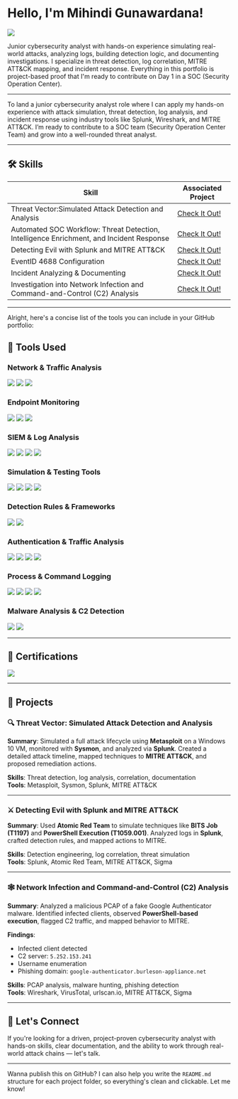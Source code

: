 # Hello, I'm Mihindi Gunawardana!  

<a href="https://www.linkedin.com/in/mihindi-gunawardana-44a0a432b"><img src="https://img.shields.io/badge/-LinkedIn-0072b1?&style=for-the-badge&logo=linkedin&logoColor=white" /></a>

Junior cybersecurity analyst with hands-on experience simulating real-world attacks, analyzing logs, building detection logic, and documenting investigations. I specialize in threat detection, log correlation, MITRE ATT&CK mapping, and incident response. Everything in this portfolio is project-based proof that I'm ready to contribute on Day 1 in a SOC (Security Operation Center).

---

To land a junior cybersecurity analyst role where I can apply my hands-on experience with attack simulation, threat detection, log analysis, and incident response using industry tools like Splunk, Wireshark, and MITRE ATT&CK. I’m ready to contribute to a SOC team (Security Operation Center Team) and grow into a well-rounded threat analyst.

---

## 🛠️ Skills

| Skill                                                        | Associated Project                                                                 |
|--------------------------------------------------------------|-------------------------------------------------------------------------------------|
| Threat Vector:Simulated Attack Detection and Analysis        | <a href="https://github.com/Mihindig/Threat-Vector-Simulated-Attack-Detection-and-Analysis.git">Check It Out!</a> |
| Automated SOC Workflow: Threat Detection, Intelligence Enrichment, and Incident Response | <a href="https://github.com/Mihindig/Automated-SOC-Workflow-Threat-Detection-Intelligence-Enrichment-and-Incident-Response-.git">Check It Out!</a> |
| Detecting Evil with Splunk and MITRE ATT&CK                  | <a href="https://github.com/Mihindig/Detecting-Evil-with-Splunk-and-MITRE-ATT-CK.git">Check It Out!</a> |
| EventID 4688 Configuration                                   | <a href="https://github.com/Mihindig/eventid4688.git">Check It Out!</a>                          |
| Incident Analyzing & Documenting                             | <a href="https://github.com/Mihindig/The-Bybit-Heist.git">Check It Out!</a>                         |
| Investigation into Network Infection and Command-and-Control (C2) Analysis | <a href="https://github.com/Mihindig/Unmasking-Network-Threats-A-Forensic-Case-Study.git">Check It Out!</a> |

---

Alright, here's a concise list of the tools you can include in your GitHub portfolio:

## 🧰 Tools Used

### Network & Traffic Analysis  
<div>
    <img src="https://img.shields.io/badge/-Wireshark-1679A7?&style=for-the-badge&logo=Wireshark&logoColor=white" />
    <img src="https://img.shields.io/badge/-urlscan.io-5C5CFF?&style=for-the-badge&logoColor=white" />
    <img src="https://img.shields.io/badge/-VirusTotal-FF0000?&style=for-the-badge&logoColor=white" />
</div>

### Endpoint Monitoring  
<div>
    <img src="https://img.shields.io/badge/-Sysmon-4B275F?&style=for-the-badge&logoColor=white" />
    <img src="https://img.shields.io/badge/-PowerShell-2C6D5A?&style=for-the-badge&logo=PowerShell&logoColor=white" />
    <img src="https://img.shields.io/badge/-Windows_Defender-0078D4?&style=for-the-badge&logo=Windows&logoColor=white" />
</div>

### SIEM & Log Analysis  
<div>
    <img src="https://img.shields.io/badge/-Splunk-000000?&style=for-the-badge&logo=Splunk&logoColor=white" />
    <img src="https://img.shields.io/badge/-Wazuh-3796A3?&style=for-the-badge&logo=Cloudsmith&logoColor=white" />
    <img src="https://img.shields.io/badge/-TheHive-FF5733?&style=for-the-badge&logoColor=white" />
    <img src="https://img.shields.io/badge/-Shuffle-5C4F97?&style=for-the-badge&logoColor=white" />
</div>

### Simulation & Testing Tools  
<div>
    <img src="https://img.shields.io/badge/-Metasploit-ED1C24?&style=for-the-badge&logo=Metasploit&logoColor=white" />
    <img src="https://img.shields.io/badge/-Atomic_Red_Team-8A2BE2?&style=for-the-badge&logoColor=white" />
    <img src="https://img.shields.io/badge/-BITSAdmin-0066CC?&style=for-the-badge&logoColor=white" />
    <img src="https://img.shields.io/badge/-Kali_Linux-4C1A52?&style=for-the-badge&logo=Kali&logoColor=white" />
</div>

### Detection Rules & Frameworks  
<div>
    <img src="https://img.shields.io/badge/-MITRE_ATT&CK-003366?&style=for-the-badge&logo=MITRE&logoColor=white" />
    <img src="https://img.shields.io/badge/-Sigma_Rules-990000?&style=for-the-badge&logoColor=white" />
</div>

### Authentication & Traffic Analysis  
<div>
    <img src="https://img.shields.io/badge/-Kerberos-005F6A?&style=for-the-badge&logo=Windows&logoColor=white" />
    <img src="https://img.shields.io/badge/-NTLMSSP-4E9CBA?&style=for-the-badge&logoColor=white" />
    <img src="https://img.shields.io/badge/-DNS_Analysis-13B2A2?&style=for-the-badge&logo=DNS&logoColor=white" />
    <img src="https://img.shields.io/badge/-TLS_Handshake_Analysis-D9B746?&style=for-the-badge&logoColor=white" />
</div>

### Process & Command Logging  
<div>
    <img src="https://img.shields.io/badge/-Event_Viewer-9F3F39?&style=for-the-badge&logo=Windows&logoColor=white" />
    <img src="https://img.shields.io/badge/-Event_ID_4688-5F4C1E?&style=for-the-badge&logo=Windows&logoColor=white" />
    <img src="https://img.shields.io/badge/-Command_Line_Logging-6A5D5D?&style=for-the-badge&logo=Windows&logoColor=white" />
    <img src="https://img.shields.io/badge/-Windows_Command_Line-9A7B6A?&style=for-the-badge&logo=Windows&logoColor=white" />
</div>

### Malware Analysis & C2 Detection  
<div>
    <img src="https://img.shields.io/badge/-Netstat-9A7B6A?&style=for-the-badge&logoColor=white" />
    <img src="https://img.shields.io/badge/-Task_Manager-F1B82D?&style=for-the-badge&logo=Windows&logoColor=white" />
</div>

---

## 📜 Certifications

<div>
<img src="https://img.shields.io/badge/-Google_Cybersecurity_Professional_Certificate-34A853?&style=for-the-badge&logo=Google&logoColor=white" />
</div>

---

## 📂 Projects

### 🔍 Threat Vector: Simulated Attack Detection and Analysis
**Summary**: Simulated a full attack lifecycle using **Metasploit** on a Windows 10 VM, monitored with **Sysmon**, and analyzed via **Splunk**. Created a detailed attack timeline, mapped techniques to **MITRE ATT&CK**, and proposed remediation actions.

**Skills**: Threat detection, log analysis, correlation, documentation  
**Tools**: Metasploit, Sysmon, Splunk, MITRE ATT&CK

---

### ⚔️ Detecting Evil with Splunk and MITRE ATT&CK  
**Summary**: Used **Atomic Red Team** to simulate techniques like **BITS Job (T1197)** and **PowerShell Execution (T1059.001)**. Analyzed logs in **Splunk**, crafted detection rules, and mapped actions to MITRE.

**Skills**: Detection engineering, log correlation, threat simulation  
**Tools**: Splunk, Atomic Red Team, MITRE ATT&CK, Sigma

---

### 🕸️ Network Infection and Command-and-Control (C2) Analysis  
**Summary**: Analyzed a malicious PCAP of a fake Google Authenticator malware. Identified infected clients, observed **PowerShell-based execution**, flagged C2 traffic, and mapped behavior to MITRE.

**Findings**:  
- Infected client detected  
- C2 server: `5.252.153.241`  
- Username enumeration  
- Phishing domain: `google-authenticator.burleson-appliance.net`  

**Skills**: PCAP analysis, malware hunting, phishing detection  
**Tools**: Wireshark, VirusTotal, urlscan.io, MITRE ATT&CK, Sigma

---

## 💬 Let's Connect  
If you're looking for a driven, project-proven cybersecurity analyst with hands-on skills, clear documentation, and the ability to work through real-world attack chains — let's talk.

---

Wanna publish this on GitHub? I can also help you write the `README.md` structure for each project folder, so everything's clean and clickable. Let me know!
